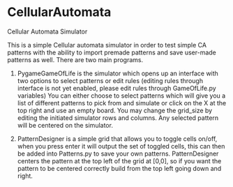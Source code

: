 # CellularAutomata
Cellular Automata Simulator

This is a simple Cellular automata simulator in order to test simple CA patterns with the ability to import premade patterns and save user-made patterns as well.
There are two main programs.
1. PygameGameOfLife is the simulator which opens up an interface with two options to select patterns or edit rules (editing rules through interface is not yet enabled, please edit rules through GameOfLife.py variables)
You can either choose to select patterns which will give you a list of different patterns to pick from and simulate or click on the X at the top right and use an empty board. You may change the grid_size by editing the initiated simulator rows and columns.
Any selected pattern will be centered on the simulator.

2. PatternDesigner is a simple grid that allows you to toggle cells on/off, when you press enter it will output the set of toggled cells, this can then be added into Patterns.py to save your own patterns.
   PatternDesigner centers the pattern at the top left of the grid at [0,0], so if you want the pattern to be centered correctly build from the top left going down and right.
